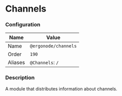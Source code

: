 # Channels

### Configuration

| Name          | Value                    |
|---------------|--------------------------|
| Name          | `@ergonode/channels`   |
| Order         | `190`                     |
| Aliases       | `@Channels`: `/`       |

### Description

A module that distributes information about channels.
